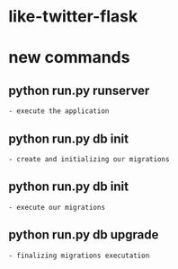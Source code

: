 # like-twitter-flask


# new commands

## python run.py runserver
    - execute the application

## python run.py db init 
    - create and initializing our migrations

## python run.py db init 
    - execute our migrations

## python run.py db upgrade
    - finalizing migrations executation


